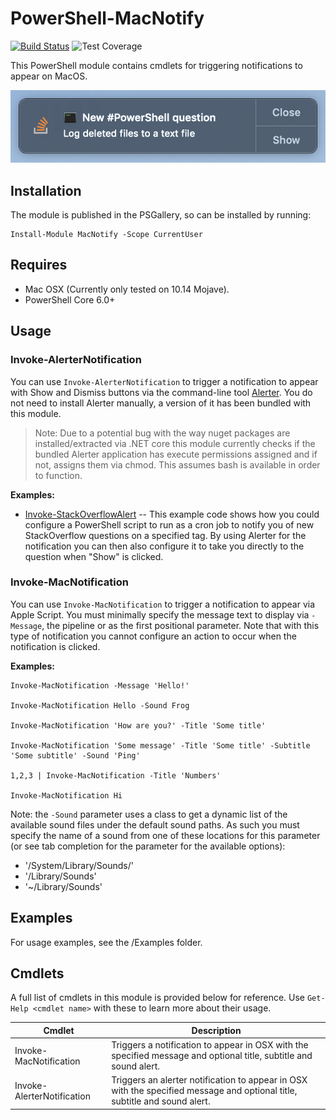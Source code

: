 # PowerShell-MacNotify

[![Build Status](https://dev.azure.com/markwragg/GitHub/_apis/build/status/markwragg.PowerShell-MacNotify?branchName=master)](https://dev.azure.com/markwragg/GitHub/_build/latest?definitionId=5&branchName=master) ![Test Coverage](https://img.shields.io/badge/coverage-55%25-red.svg?maxAge=60)

This PowerShell module contains cmdlets for triggering notifications to appear on MacOS.

![alt text](https://github.com/markwragg/PowerShell-MacNotify/raw/master/Media/Invoke-StackOverflowAlert.png "Example of Invoke-StackOverflowAlert")

## Installation

The module is published in the PSGallery, so can be installed by running:

```
Install-Module MacNotify -Scope CurrentUser
```

## Requires

- Mac OSX (Currently only tested on 10.14 Mojave).
- PowerShell Core 6.0+

## Usage

### Invoke-AlerterNotification

You can use `Invoke-AlerterNotification` to trigger a notification to appear with Show and Dismiss buttons via the command-line tool [Alerter](https://github.com/vjeantet/alerter). You do not need to install Alerter manually, a version of it has been bundled with this module.

> Note: Due to a potential bug with the way nuget packages are installed/extracted via .NET core this module currently checks if the bundled Alerter application has execute permissions assigned and if not, assigns them via chmod. This assumes bash is available in order to function.

**Examples:**

- [Invoke-StackOverflowAlert](https://github.com/markwragg/PowerShell-MacNotify/blob/master/Examples/Invoke-StackOverflowAlert.ps1) -- This example code shows how you could configure a PowerShell script to run as a cron job to notify you of new StackOverflow questions on a specified tag. By using Alerter for the notification you can then also configure it to take you directly to the question when "Show" is clicked.


### Invoke-MacNotification

You can use `Invoke-MacNotification` to trigger a notification to appear via Apple Script.  You must minimally specify the message text to display via `-Message`, the pipeline or as the first positional parameter. Note that with this type of notification you cannot configure an action to occur when the notification is clicked.

**Examples:**

```
Invoke-MacNotification -Message 'Hello!'

Invoke-MacNotification Hello -Sound Frog

Invoke-MacNotification 'How are you?' -Title 'Some title'

Invoke-MacNotification 'Some message' -Title 'Some title' -Subtitle 'Some subtitle' -Sound 'Ping'

1,2,3 | Invoke-MacNotification -Title 'Numbers'

Invoke-MacNotification Hi
```

Note: the `-Sound` parameter uses a class to get a dynamic list of the available sound files under the default sound paths. As such you must specify the name of a sound from one of these locations for this parameter (or see tab completion for the parameter for the available options):

- '/System/Library/Sounds/'
- '/Library/Sounds'
- '~/Library/Sounds'

## Examples

For usage examples, see the /Examples folder.

## Cmdlets

A full list of cmdlets in this module is provided below for reference. Use `Get-Help <cmdlet name>` with these to learn more about their usage.

Cmdlet           | Description
-----------------| -------------------------------------------------------------------------------------------------------
Invoke-MacNotification | Triggers a notification to appear in OSX with the specified message and optional title, subtitle and sound alert.
Invoke-AlerterNotification | Triggers an alerter notification to appear in OSX with the specified message and optional title, subtitle and sound alert.

